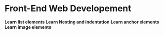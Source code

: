 # Front-End Web Developement

**Learn list elements**
**Learn Nesting and indentation**
**Learn  anchor elements**
**Learn image elements**
